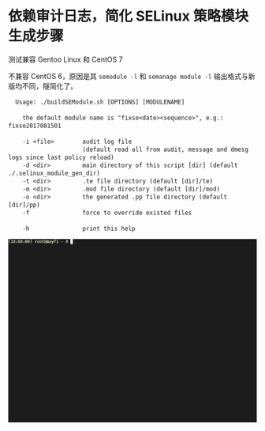 # 依赖审计日志，简化 SELinux 策略模块生成步骤

测试兼容 Gentoo Linux 和 CentOS 7

不兼容 CentOS 6，原因是其 `semodule -l` 和 `semanage module -l` 输出格式与新版均不同，隧简化了。

```
  Usage: ./buildSEModule.sh [OPTIONS] [MODULENAME]

    the default module name is "fixse<date><sequence>", e.g.: fixse2017081501

    -i <file>        audit log file
                     (default read all from audit, message and dmesg logs since last policy reload)
    -d <dir>         main directory of this script [dir] (default ./.selinux_module_gen_dir)
    -t <dir>         .te file directory (default [dir]/te)
    -m <dir>         .mod file directory (default [dir]/mod)
    -o <dir>         the generated .pp file directory (default [dir]/pp)
    -f               force to override existed files

    -h               print this help

```

![gif](tty.gif)
